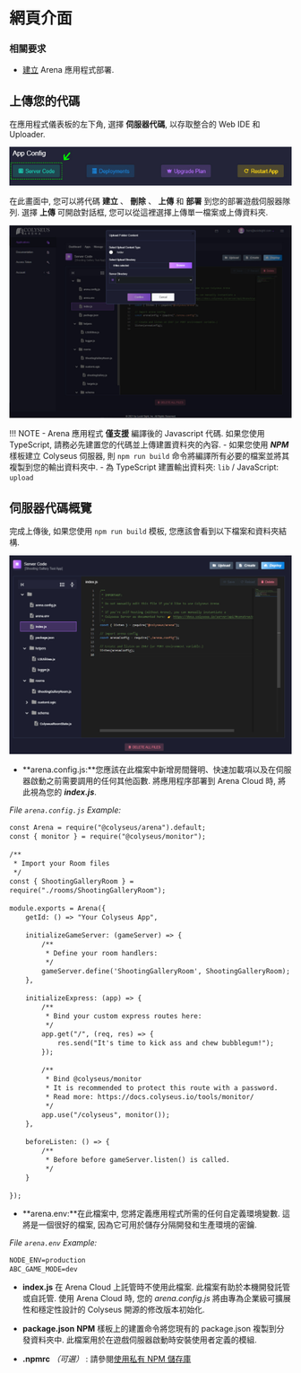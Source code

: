 # 網頁介面

### 相關要求

* [建立](../create-application/) Arena 應用程式部署.

## 上傳您的代碼
在應用程式儀表板的左下角, 選擇 **伺服器代碼**, 以存取整合的 Web IDE 和 Uploader.

![Arena 應用程式管理視圖](../../images/edit-server-code.jpg)

在此畫面中, 您可以將代碼 **建立** 、 **刪除** 、 **上傳** 和 **部署** 到您的部署遊戲伺服器隊列. 選擇 **上傳** 可開啟對話框, 您可以從這裡選擇上傳單一檔案或上傳資料夾.

![Arena 應用程式管理視圖](../../images/upload-dialog.jpg)

!!! NOTE
    - Arena 應用程式 **僅支援** 編譯後的 Javascript 代碼. 如果您使用 TypeScript, 請務必先建置您的代碼並上傳建置資料夾的內容.
    - 如果您使用 ***NPM*** 樣板建立 Colyseus 伺服器, 則 ``` npm run build ``` 命令將編譯所有必要的檔案並將其複製到您的輸出資料夾中.
    - 為 TypeScript 建置輸出資料夾: ``` lib ``` / JavaScript: ``` upload ```

## 伺服器代碼概覽

完成上傳後, 如果您使用 ``` npm run build ``` 模板, 您應該會看到以下檔案和資料夾結構.

![Arena 代碼樣板](../../images/code-template.jpg)

- **arena.config.js:**您應該在此檔案中新增房間聲明、快速加載項以及在伺服器啟動之前需要調用的任何其他函數. 將應用程序部署到 Arena Cloud 時, 將此視為您的 ***index.js***.

*File ```arena.config.js``` Example:*
```
const Arena = require("@colyseus/arena").default;
const { monitor } = require("@colyseus/monitor");

/**
 * Import your Room files
 */
const { ShootingGalleryRoom } = require("./rooms/ShootingGalleryRoom");

module.exports = Arena({
    getId: () => "Your Colyseus App",

    initializeGameServer: (gameServer) => {
        /**
         * Define your room handlers:
         */
        gameServer.define('ShootingGalleryRoom', ShootingGalleryRoom);
    },

    initializeExpress: (app) => {
        /**
         * Bind your custom express routes here:
         */
        app.get("/", (req, res) => {
            res.send("It's time to kick ass and chew bubblegum!");
        });

        /**
         * Bind @colyseus/monitor
         * It is recommended to protect this route with a password.
         * Read more: https://docs.colyseus.io/tools/monitor/
         */
        app.use("/colyseus", monitor());
    },

    beforeListen: () => {
        /**
         * Before before gameServer.listen() is called.
         */
    }

});
```
- **arena.env:**在此檔案中, 您將定義應用程式所需的任何自定義環境變數. 這將是一個很好的檔案, 因為它可用於儲存分隔開發和生產環境的密鑰.

*File ```arena.env``` Example:*
```
NODE_ENV=production
ABC_GAME_MODE=dev
```

- **index.js** 在 Arena Cloud 上託管時不使用此檔案. 此檔案有助於本機開發託管或自託管. 使用 Arena Cloud 時, 您的 *arena.config.js* 將由專為企業級可擴展性和穩定性設計的 Colyseus 開源的修改版本初始化.

- **package.json** **NPM** 樣板上的建置命令將您現有的 package.json 複製到分發資料夾中. 此檔案用於在遊戲伺服器啟動時安裝使用者定義的模組.

- **.npmrc** *（可選）* : 請參閱[使用私有 NPM 儲存庫](../../reference/npmrc-custom/)
